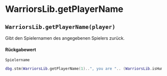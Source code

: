 # WarriorsLib.getPlayerName

## `WarriorsLib.getPlayerName(player)`

Gibt den Spielernamen des angegebenen Spielers zurück.

#### Rückgabewert

`Spielername`

```lua
dbg.stm(WarriorsLib.getPlayerName(1)..", you are ".. (WarriorsLib.isHuman(1) == 1 and "a Human" or "an AI"))
```
